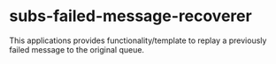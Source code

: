 # subs-failed-message-recoverer
This applications provides functionality/template to replay a previously failed message to the original queue.
